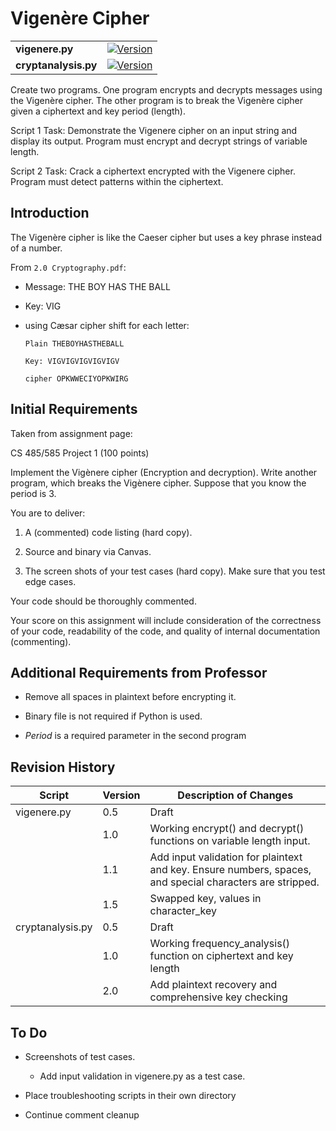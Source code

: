 # Vigenère Cipher

|     |     |
|-----|-----|
|**vigenere.py**|[![Version](https://img.shields.io/badge/version-1.5-blue)]()|
|**cryptanalysis.py**|[![Version](https://img.shields.io/badge/version-2.0-orange)]()|

Create two programs. One program encrypts and decrypts messages using the Vigenère cipher.  The other program is to break the Vigenère cipher given a ciphertext and key period (length).

Script 1 Task: Demonstrate the Vigenere cipher on an input string and display its output. Program must encrypt and decrypt strings of variable length.

Script 2 Task: Crack a ciphertext encrypted with the Vigenere cipher.  Program must detect patterns within the ciphertext.

## Introduction
The Vigenère cipher is like the Caeser cipher but uses a key phrase instead of a number.

From `2.0 Cryptography.pdf`:
* Message: THE BOY HAS THE BALL
* Key:      VIG

* using Cæsar cipher shift for each letter:

      Plain THEBOYHASTHEBALL

      Key: VIGVIGVIGVIGVIGV

      cipher OPKWWECIYOPKWIRG



## Initial Requirements
Taken from assignment page:

CS 485/585 Project 1 (100 points)

Implement the Vigènere cipher (Encryption and decryption).
Write another program, which breaks the Vigènere cipher. Suppose that you know the period is 3.

You are to deliver:

1.  A (commented) code listing (hard copy).

2.  Source and binary via Canvas.

3.  The screen shots of your test cases (hard copy). Make sure that you test edge cases.

Your code should be thoroughly commented.

Your score on this assignment will include consideration of the correctness of your code, readability of the code, and quality of internal documentation (commenting).


## Additional Requirements from Professor
* Remove all spaces in plaintext before encrypting it.

* Binary file is not required if Python is used.

* *Period* is a required parameter in the second program

## Revision History

|  Script | Version | Description of Changes |
|  ------ | ------ | ------ |
|  vigenere.py | 0.5 | Draft |  
|   | 1.0 | Working encrypt() and decrypt() functions on variable length input. |
|   | 1.1 | Add input validation for plaintext and key. Ensure numbers, spaces, and special characters are stripped. |
|   | 1.5 | Swapped key, values in character_key |  
|  cryptanalysis.py | 0.5 | Draft |   
|   | 1.0 | Working frequency_analysis() function on ciphertext and key length |  
|   | 2.0 | Add plaintext recovery and comprehensive key checking |


## To Do

* Screenshots of test cases.
    * Add input validation in vigenere.py as a test case.


* Place troubleshooting scripts in their own directory

* Continue comment cleanup
